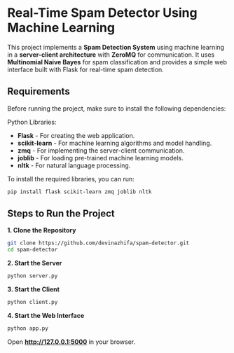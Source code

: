 
# Real-Time Spam Detector Using Machine Learning

This project implements a **Spam Detection System** using machine learning in a **server-client architecture** with **ZeroMQ** for communication. It uses **Multinomial Naive Bayes** for spam classification and provides a simple web interface built with Flask for real-time spam detection.

## Requirements
Before running the project, make sure to install the following dependencies:

Python Libraries:
- **Flask** - For creating the web application.
- **scikit-learn** - For machine learning algorithms and model handling.
- **zmq** - For implementing the server-client communication.
- **joblib** - For loading pre-trained machine learning models.
- **nltk** - For natural language processing.

To install the required libraries, you can run:

```bash
pip install flask scikit-learn zmq joblib nltk
```

## Steps to Run the Project
**1. Clone the Repository**
```bash
git clone https://github.com/devinazhifa/spam-detector.git
cd spam-detector
```

**2. Start the Server**
```bash
python server.py
```

**3. Start the Client**
```bash
python client.py
```

**4. Start the Web Interface**
```bash
python app.py
```
Open **http://127.0.0.1:5000** in your browser.
